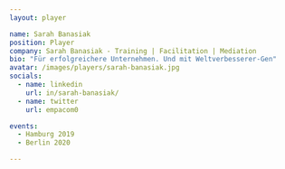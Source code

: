 ```yaml
---
layout: player

name: Sarah Banasiak
position: Player
company: Sarah Banasiak - Training | Facilitation | Mediation
bio: "Für erfolgreichere Unternehmen. Und mit Weltverbesserer-Gen"
avatar: /images/players/sarah-banasiak.jpg
socials:
  - name: linkedin
    url: in/sarah-banasiak/
  - name: twitter
    url: empacom0

events:
  - Hamburg 2019
  - Berlin 2020

---
```

